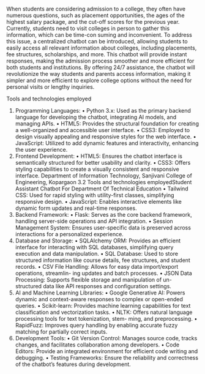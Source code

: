 When students are considering admission to a college, they often have numerous questions,
such as placement opportunities, the ages of the highest salary package, and the cut-off
scores for the previous year. Currently, students need to visit colleges in person to gather
this information, which can be time-con suming and inconvenient. To address this issue,
a centralized chatbot can be introduced, allowing students to easily access all relevant
information about colleges, including placements, fee structures, scholarships, and more.
This chatbot will provide instant responses, making the admission process smoother and
more efficient for both students and institutions. By offering 24/7 assistance, the chatbot
will revolutionize the way students and parents access information, making it simpler and
more efficient to explore college options without the need for personal visits or lengthy
inquiries.



Tools and technologies employed
1. Programming Languages:
• Python 3.x: Used as the primary backend language for developing the chatbot,
integrating AI models, and managing APIs.
• HTML5: Provides the structural foundation for creating a well-organized and
accessible user interface.
• CSS3: Employed to design visually appealing and responsive styles for the
web interface.
• JavaScript: Utilized to add dynamic features and interactivity, enhancing the
user experience.
2. Frontend Development:
• HTML5: Ensures the chatbot interface is semantically structured for better
usability and clarity.
• CSS3: Offers styling capabilities to create a visually consistent and responsive
interface.
Department of Information Technology, Sanjivani College of Engineering, Kopargaon
3.2 Tools and technologies employedStudent Assistant Chatbot For Department Of Technical Education
• Tailwind CSS: Used for rapid styling with utility-first classes, simplifying
responsive design.
• JavaScript: Enables interactive elements like dynamic form updates and
real-time responses.
3. Backend Framework:
• Flask: Serves as the core backend framework, handling server-side operations
and API integration.
• Session Management System: Ensures user-specific data is preserved across
interactions for a personalized experience.
4. Database and Storage:
• SQLAlchemy ORM: Provides an efficient interface for interacting with SQL
databases, simplifying query execution and data manipulation.
• SQL Database: Used to store structured information like course details, fee
structures, and student records.
• CSV File Handling: Allows for easy data import/export operations, streamlin-
ing updates and batch processes.
• JSON Data Processing: Supports flexible storage and manipulation of un-
structured data like API responses and configuration settings.
5. AI and Machine Learning Libraries:
• Google Generative AI: Powers dynamic and context-aware responses to
complex or open-ended queries.
• Scikit-learn: Provides machine learning capabilities for text classification and
vectorization tasks.
• NLTK: Offers natural language processing tools for text tokenization, stem-
ming, and preprocessing.
• RapidFuzz: Improves query handling by enabling accurate fuzzy matching
for partially correct inputs.
6. Development Tools:
• Git Version Control: Manages source code, tracks changes, and facilitates
collaboration among developers.
• Code Editors: Provide an integrated environment for efficient code writing
and debugging.
• Testing Frameworks: Ensure the reliability and correctness of the chatbot’s
features during development.
